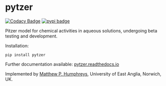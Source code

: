 # pytzer

[![Codacy Badge](https://api.codacy.com/project/badge/Grade/2e98427c04a64c8fbc2dbf785a6a383a)](https://app.codacy.com/app/mvdh7/pytzer?utm_source=github.com&utm_medium=referral&utm_content=mvdh7/pytzer&utm_campaign=Badge_Grade_Dashboard)
[![pypi badge](https://img.shields.io/pypi/v/pytzer.svg?style=popout)](https://pypi.org/project/pytzer/)

Pitzer model for chemical activities in aqueous solutions, undergoing beta testing and development.

Installation:

```
pip install pytzer
```

Further documentation available: [pytzer.readthedocs.io](https://pytzer.readthedocs.io/en/latest/)

Implemented by [Matthew P. Humphreys](https://mvdh.xyz), University of East Anglia, Norwich, UK.
